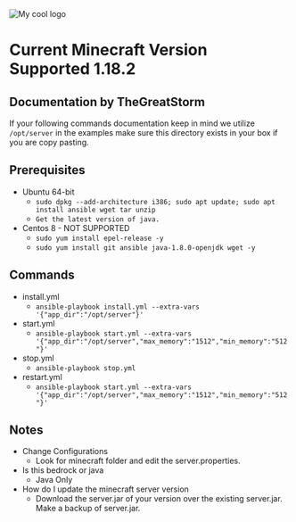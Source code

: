 <img src="https://www.logaster.com/blog/wp-content/uploads/2020/06/image14-3.png" alt="My cool logo"/>

# Current Minecraft Version Supported 1.18.2
## Documentation by TheGreatStorm
If your following commands documentation keep in mind we utilize `/opt/server` in the examples make sure this directory exists in your box if you are copy pasting.

## Prerequisites
* Ubuntu 64-bit
    * `sudo dpkg --add-architecture i386; sudo apt update; sudo apt install ansible wget tar unzip`
    * `Get the latest version of java.`
* Centos 8 - NOT SUPPORTED
    * `sudo yum install epel-release -y`
    * `sudo yum install git ansible java-1.8.0-openjdk wget -y`

## Commands
* install.yml
  * `ansible-playbook install.yml --extra-vars '{"app_dir":"/opt/server"}'`
* start.yml
  * `ansible-playbook start.yml --extra-vars '{"app_dir":"/opt/server","max_memory":"1512","min_memory":"512"}'`
* stop.yml
  * `ansible-playbook stop.yml`
* restart.yml
  * `ansible-playbook start.yml --extra-vars '{"app_dir":"/opt/server","max_memory":"1512","min_memory":"512"}'`

  
  
## Notes
* Change Configurations
    * Look for minecraft folder and edit the server.properties.
* Is this bedrock or java
    * Java Only
* How do I update the minecraft server version
    * Download the server.jar of your version over the existing server.jar. Make a backup of server.jar.